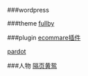 ###wordpress

###theme
[fullby](http://www.marchettidesign.net/fullby/demo/)


###plugin
[ecommare插件](http://www.weidea.net/post/9689)

[pardot](http://www.pardot.com/)

###人物
[隔页黄鸳](http://unmi.cc/category/php/wordpress/)



